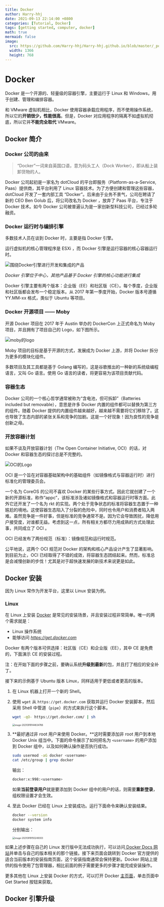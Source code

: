 ```yaml
---
title: Docker
author: Harry-hhj
date: 2021-09-13 22:14:00 +0800
categories: [Tutorial, Docker]
tags: [getting started, computer, docker]
math: true
mermaid: false
image:
  src: https://github.com/Harry-hhj/Harry-hhj.github.io/blob/master/_posts/2021-09-13-Docker.assets/docker.jpeg?raw=true
  width: 1366
  height: 768
---
```




# Docker

Docker 是一个开源的、轻量级的容器引擎，主要运行于 Linux 和 Windows，用于创建、管理和编排容器。

和 VMware 虚拟机相比，Docker 使用容器承载应用程序，而不使用操作系统，所以它的**开销很少，性能很高**。但是，Docker 对应用程序的隔离不如虚拟机彻底，所以它并**不能完全取代** VMware。



## Docker 简介

### Docker 公司的由来

>   “Docker”一词来自英国口语，意为码头工人（Dock Worker），即从船上装卸货物的人。

Docker 公司起初是一家名为 dotCloud 的平台即服务（Platform-as-a-Service, Paas）提供商，其平台利用了 Linux 容器技术。为了方便创建和管理这些容器， dotCloud 开发了一套内部工具 “Docker”。后来由于业务不景气，公司在聘请了新的 CEO Ben Golub 后，将公司改名为 Docker ，放弃了 Paas 平台，专注于 Docker 技术。如今 Docker 公司被普遍认为是一家创新型科技公司，已经过多轮融资。

### Docker 运行时与编排引擎

多数技术人员在谈到 Docker 时，主要是指 Docker 引擎。

运行虚拟机的核心管理程序是 ESXi ，而 Docker 引擎是运行容器的核心容器运行时。

![围绕Docker引擎进行开发和集成的产品](2021-09-13-Docker.assets/4-1Z415145K55S.gif)

_Docker 引擎位于中心，其他产品基于 Docker 引擎的核心功能进行集成_

Docker 引擎主要有两个版本：企业版（EE）和社区版（CE）。每个季度，企业版和社区版都会发布一个稳定版本。从 2017 年第一季度开始，Docker 版本号遵循 YY.MM-xx 格式，类似于 Ubuntu 等项目。

### Docker 开源项目 —— Moby

开源 Docker 项目在 2017 年于 Austin 举办的 DockerCon 上正式命名为 Moby 项目，并且拥有了项目自己的 Logo，如下图所示。

![moby的logo](2021-09-13-Docker.assets/4-1Z415145SWJ.gif)

Moby 项目的目标是基于开源的方式，发展成为 Docker 上游，并将 Docker 拆分为更多的模块化组件。

多数项目及其工具都是基于 Golang 编写的，这是谷歌推出的一种新的系统级编程语言，又叫 Go 语言。使用 Go 语言的读者，将更容易为该项目贡献代码。

### 容器生态

Docker 公司的一个核心哲学通常被称为“含电池，但可拆卸”（Batteries included but removable），意思是许多 Docker 内置的组件都可以替换为第三方的组件。随着 Docker 提供的内置组件越来越好，越来越不需要将它们移除了。这也导致了生态内部的紧张关系和竞争的加剧。这是一个好现象！因为良性的竞争是创新之母。

### 开放容器计划

如果不谈及开放容器计划（The Open Container Initiative, OCI）的话，对 Docker 和容器生态的探讨总是不完整的。

![OCI的Logo](2021-09-13-Docker.assets/4-1Z41514595K39.gif)

OCI 是一个旨在对容器基础架构中的基础组件（如镜像格式与容器运行时）进行标准化的管理委员会。

一个名为 CoreOS 的公司不喜欢 Docker 的某些行事方式。因此它就创建了一个新的开源标准，称作“appc”，该标准涉及诸如镜像格式和容器运行时等方面。此外它还开发了一个名为 rkt 的实现。两个处于竞争状态的标准将容器生态置于一种尴尬的境地。这使容器生态陷入了分裂的危险中，同时也令用户和消费者陷入两难。虽然竞争是一件好事，但是标准的竞争通常不是。因为它会导致困扰，降低用户接受度，对谁都无益。考虑到这一点，所有相关方都尽力用成熟的方式处理此事，共同成立了 OCI 。

OCI 已经发布了两份规范（标准）：镜像规范和运行时规范。

公平地说，这两个 OCI 规范对 Docker 的架构和核心产品设计产生了显著影响。到目前为止，OCI 已经取得了不错的成效，将容器生态团结起来。然而，标准总是会减慢创新的步伐！尤其是对于超快速发展的新技术来说更是如此。



## Docker 安装

因为 Linux 常作为开发平台，这里以 Linux 安装为例。

### Linux

在 Linux 上安装 [Docker](http://c.biancheng.net/docker/) 是常见的安装场景，并且安装过程非常简单。唯一的两个需求就是：

-   Linux 操作系统
-   能够访问 _<https://get.docker.com>_

Docker 有两个版本可供选择：社区版（CE）和企业版（EE），其中 CE 是免费的，下面演示 CE 的安装过程。

注：在开始下面的步骤之前，要确认系统**升级到最新**的包，并且打了相应的安全补丁。

接下来的示例基于 Ubuntu 版本 Linux，同样适用于更低或者更高的版本。

1.   在 Linux 机器上打开一个新的 Shell。

2.   使用 `wget` 从 `https://get.docker.com` 获取并运行 Docker 安装脚本，然后采用 Shell 中管道（`pipe`）的方式来执行这个脚本。

     ```bash
     wget -qO- https://get.docker.com/ | sh
     ```

     <img src="2021-09-13-Docker.assets/image-20210919144634766.png" alt="image-20210919144634766" style="zoom:50%;" />

3.   **最好通过非 root 用户来使用 Docker。**这时需要添加非 root 用户到本地 Docker Unix 组当中。下面的命令展示了如何把名为 `<username>` 的用户添加到 Docker 组中，以及如何确认操作是否执行成功。

     ```bash
     sudo usermod -aG docker <username>
     cat /etc/group | grep docker
     ```

     输出：

     ```bash
     docker:x:998:<username>
     ```

     如果**当前登录用户**就是要添加到 Docker 组中的用户的话，则需要**重新登录**，组权限设置才会生效。

4.   至此 Docker 已经在 Linux 上安装成功。运行下面命令来确认安装结果。

     ```bash
     docker --version
     docker system info
     ```

     分别输出：

     <img src="2021-09-13-Docker.assets/image-20210919150249303.png" alt="image-20210919150249303" style="zoom:50%;" />

如果上述步骤在自己的 Linux 发行版中无法成功执行，可以访问[ Docker Docs 网站](https://docs.docker.com/)并单击与自己的版本相关的那个链接。接下来页面会跳转到 Docker 官方提供的适合当前版本的安装指南页面，这个安装指南通常会保持更新。Docker 网站上提供的指令使用了包管理器，相比前面的例子需要更多的步骤才能完成安装操作。



更多其他在 Linux 上安装 Docker 的方式，可以打开 Docker [主页面](http://www.docker.com/)，单击页面中 Get Started 按钮来获取。



## Docker 引擎升级

